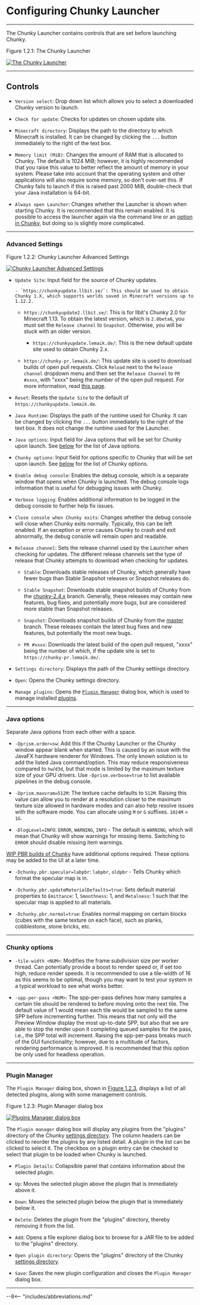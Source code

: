 # Configuring Chunky Launcher

---

The Chunky Launcher contains controls that are set before launching Chunky.

<div class="figure" id="figure-1-2-1">
  <p class="figure">
  Figure 1.2.1: The Chunky Launcher
  </p>
  <div class="figureimgcontainer">
    <a href="../../img/getting_started/chunky_launcher.png">
      <img class="figure" src="../../img/getting_started/chunky_launcher.png" alt="The Chunky Launcher">
    </a>
  </div>
</div>

---

## Controls

- `Version select`: Drop down list which allows you to select a downloaded Chunky version to launch.

- `Check for update`: Checks for updates on chosen update site.

- `Minecraft directory`: Displays the path to the directory to which Minecraft is installed. It can be changed by clicking the `...` button immediately to the right of the text box.

- `Memory limit (MiB)`: Changes the amount of RAM that is allocated to Chunky. The default is 1024 MiB; however, it is highly recommended that you raise this value to better reflect the amount of memory in your system. Please take into account that the operating system and other applications will also require some memory, so don't over-set this. If Chunky fails to launch if this is raised past 2000 MiB, double-check that your Java installation is 64-bit.

- `Always open Launcher`: Changes whether the Launcher is shown when starting Chunky. It is recommended that this remain enabled. It is possible to access the launcher again via the command line or an [option in Chunky](../../reference/user_interface/right_panel_controls/options#controls), but doing so is slightly more complicated.

---

### Advanced Settings

<div class="figure" id="figure-1-2-2">
  <p class="figure">
  Figure 1.2.2: Chunky Launcher Advanced Settings
  </p>
  <div class="figureimgcontainer">
    <a href="../../img/getting_started/chunky_launcher_advanced.png">
      <img class="figure" src="../../img/getting_started/chunky_launcher_advanced.png" alt="Chunky Launcher Advanced Settings">
    </a>
  </div>
</div>

- `Update Site`: Input field for the source of Chunky updates.

	  - `https://chunkyupdate.llbit.se/`: This should be used to obtain Chunky 1.X, which supports worlds saved in Minecraft versions up to 1.12.2.

    - `https://chunkyupdate2.llbit.se/`: This is for llbit's Chunky 2.0 for Minecraft 1.13. To obtain the latest version, which is `2.0beta6`, you must set the `Release channel` to `Snapshot`. Otherwise, you will be stuck with an older version.

	  - `https://chunkyupdate.lemaik.de/`: This is the new default update site used to obtain Chunky 2.x.

    - `https://chunky-pr.lemaik.de/`: This update site is used to download builds of open pull requests. Click `Reload` next to the `Release channel` dropdown menu and then set the `Release Channel` to `PR #xxxx`, with "xxxx" being the number of the open pull request. For more information, read <a href="https://github.com/leMaik/chunky-pr-as-update-site/blob/master/README.md" target="_blank">this page</a>.

- `Reset`: Resets the `Update Site` to the default of `https://chunkyupdate.lemaik.de`.

- `Java Runtime`: Displays the path of the runtime used for Chunky. It can be changed by clicking the `...` button immediately to the right of the text box. It does not change the runtime used for the Launcher.

- `Java options`: Input field for Java options that will be set for Chunky upon launch. See [below](#java-options) for the list of Java options.

- `Chunky options`: Input field for options specific to Chunky that will be set upon launch. See [below](#chunky-options) for the list of Chunky options.

- `Enable debug console`: Enables the debug console, which is a separate window that opens when Chunky is launched. The debug console logs information that is useful for debugging issues with Chunky.

- `Verbose logging`: Enables additional information to be logged in the debug console to further help fix issues.

- `Close console when Chunky exits`: Changes whether the debug console will close when Chunky exits normally. Typically, this can be left enabled. If an exception or error causes Chunky to crash and exit abnormally, the debug console will remain open and readable.

- `Release channel`: Sets the release channel used by the Launcher when checking for updates. The different release channels set the type of release that Chunky attempts to download when checking for updates.

    - `Stable`: Downloads stable releases of Chunky, which generally have fewer bugs than Stable Snapshot releases or Snapshot releases do.

    - `Stable Snapshot`: Downloads stable snapshot builds of Chunky from the <a href="https://github.com/chunky-dev/chunky/tree/chunky-2.4.x" target="_blank">chunky-2.4.x</a> branch. Generally, these releases may contain new features, bug fixes, and potentially more bugs, but are considered more stable than Snapshot releases.

    - `Snapshot`: Downloads snapshot builds of Chunky from the <a href="https://github.com/chunky-dev/chunky/tree/master" target="_blank">master</a> branch. These releases contain the latest bug fixes and new features, but potentially the most new bugs.

    - `PR #xxxx`: Downloads the latest build of the open pull request, "xxxx" being the number of which, if the update site is set to `https://chunky-pr.lemaik.de/`.

- `Settings directory`: Displays the path of the Chunky settings directory.

- `Open`: Opens the Chunky settings directory.

- `Manage plugins`: Opens the [`Plugin Manager`](#plugin-manager) dialog box, which is used to manage installed [plugins](../../plugins/chunky_plugins).

---

### Java options

Separate Java options from each other with a space.

- `-Dprism.order=sw`: Add this if the Chunky Launcher or the Chunky window appear blank when started. This is caused by an issue with the JavaFX hardware renderer for Windows. The only known solution is to add the listed Java command/option. This may reduce responsiveness compared to `hw`/`d3d`, but that mode is limited by the maximum texture size of your GPU drivers. Use `-Dprism.verbose=true` to list available pipelines in the debug console.

- `-Dprism.maxvram=512M`: The texture cache defaults to `512M`. Raising this value can allow you to render at a resolution closer to the maximum texture size allowed in hardware modes and can also help resolve issues with the software mode. You can allocate using `M` or `G` suffixes. `1024M` = `1G`.

- `-DlogLevel=INFO`: `ERROR`, `WARNING`, `INFO` - The default is `WARNING`, which will mean that Chunky will show warnings for missing items. Switching to `ERROR` should disable missing item warnings.

<a href="https://github.com/leMaik/chunky/tree/pbr" target="_blank">WIP PBR builds of Chunky</a> have additional options required. These options may be added to the UI at a later time.

- `-Dchunky.pbr.specular=labpbr`: `labpbr`, `oldpbr` - Tells Chunky which format the specular map is in.

- `-Dchunky.pbr.updateMaterialDefaults=true`: Sets default material properties to `Emittance`: 1, `Smoothness`: 1, and `Metalness`: 1 such that the specular map is applied to all materials.

- `-Dchunky.pbr.normal=true`: Enables normal mapping on certain blocks (cubes with the same texture on each face), such as planks, cobblestone, stone bricks, etc.

---

### Chunky options

- `-tile-width <NUM>`: Modifies the frame subdivision size per worker thread. Can potentially provide a boost to render speed or, if set too high, reduce render speeds. It is recommended to use a tile-width of 16 as this seems to be optimal, though you may want to test your system in a typical workload to see what works better.

- `-spp-per-pass <NUM>`: The spp-per-pass defines how many samples a certain tile should be rendered to before moving onto the next tile. The default value of 1 would mean each tile would be sampled to the same SPP before incrementing further. This means that not only will the Preview Window display the most up-to-date SPP, but also that we are able to stop the render upon it completing queued samples for the pass, i.e., the SPP total will increment. Raising the spp-per-pass breaks much of the GUI functionality; however, due to a multitude of factors, rendering performance is improved. It is recommended that this option be only used for headless operation.

---

### Plugin Manager

The `Plugin Manager` dialog box, shown in [Figure 1.2.3](#figure-1-2-3), displays a list of all detected plugins, along with some management controls.

<div class="figure" id="figure-1-2-3">
  <p class="figure">
  Figure 1.2.3: Plugin Manager dialog box
  </p>
  <div class="figureimgcontainer">
    <a href="../../img/getting_started/chunky_launcher_plugin_manager.png">
      <img class="figure" src="../../img/getting_started/chunky_launcher_plugin_manager.png" alt="Plugins Manager dialog box">
    </a>
  </div>
</div>

The `Plugin manager` dialog box will display any plugins from the "plugins" directory of the Chunky [settings directory](#controls). The column headers can be clicked to reorder the plugins by any listed detail. A plugin in the list can be clicked to select it. The checkbox on a plugin entry can be checked to select that plugin to be loaded when Chunky is launched.

- `Plugin Details`: Collapsible panel that contains information about the selected plugin.

- `Up`: Moves the selected plugin above the plugin that is immediately above it.

- `Down`: Moves the selected plugin below the plugin that is immediately below it.

- `Delete`: Deletes the plugin from the "plugins" directory, thereby removing it from the list.

- `Add`: Opens a file explorer dialog box to browse for a JAR file to be added to the "plugins" directory.

- `Open plugin directory`: Opens the "plugins" directory of the Chunky [settings directory](#controls).

- `Save`: Saves the new plugin configuration and closes the `Plugin Manager` dialog box.

---

--8<-- "includes/abbreviations.md"
